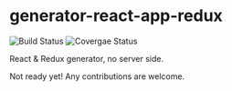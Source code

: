 # generator-react-app-redux 
![Build Status][travis] ![Covergae Status][coveralls]

React &amp; Redux generator, no server side.

Not ready yet! Any contributions are welcome.

[travis]: https://travis-ci.org/MarcoScabbiolo/generator-react-app-redux.svg?branch=master "Travis CI build status"
[coveralls]: https://coveralls.io/repos/github/MarcoScabbiolo/generator-react-app-redux/badge.svg "Coveralls coverage status"
